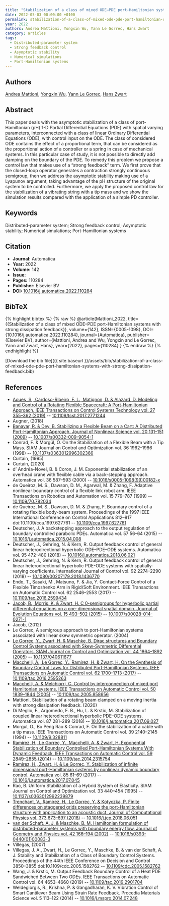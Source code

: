 ```yaml
---
title: "Stabilization of a class of mixed ODE–PDE port-Hamiltonian systems with strong dissipation feedback"
date: 2022-05-03 00:00:00 +0100
permalink: stabilization-of-a-class-of-mixed-ode-pde-port-hamiltonian-systems-with-strong-dissipation-feedback
year: 2022
authors: Andrea Mattioni, Yongxin Wu, Yann Le Gorrec, Hans Zwart
category: articles
tags:
  - Distributed-parameter system
  - Strong feedback control
  - Asymptotic stability
  - Numerical simulations
  - Port-Hamiltonian systems
---
```

 
## Authors
[Andrea Mattioni](authors/andrea-mattioni), [Yongxin Wu](authors/yongxin-wu), [Yann Le Gorrec](authors/yann-le-gorrec), [Hans Zwart](authors/hans-zwart)
 
## Abstract
This paper deals with the asymptotic stabilization of a class of port-Hamiltonian (pH) 1-D Partial Differential Equations (PDE) with spatial varying parameters, interconnected with a class of linear Ordinary Differential Equations (ODE), with control input on the ODE. The class of considered ODE contains the effect of a proportional term, that can be considered as the proportional action of a controller or a spring in case of mechanical systems. In this particular case of study, it is not possible to directly add damping on the boundary of the PDE. To remedy this problem we propose a control law that makes use of a “strong feedback” term. We first prove that the closed-loop operator generates a contraction strongly continuous semigroup, then we address the asymptotic stability making use of a Lyapunov argument, taking advantage of the pH structure of the original system to be controlled. Furthermore, we apply the proposed control law for the stabilization of a vibrating string with a tip mass and we show the simulation results compared with the application of a simple PD controller.
 
## Keywords
Distributed-parameter system; Strong feedback control; Asymptotic stability; Numerical simulations; Port-Hamiltonian systems
 
## Citation
- **Journal:** Automatica
- **Year:** 2022
- **Volume:** 142
- **Issue:** 
- **Pages:** 110284
- **Publisher:** Elsevier BV
- **DOI:** [10.1016/j.automatica.2022.110284](https://doi.org/10.1016/j.automatica.2022.110284)
 
## BibTeX
{% highlight bibtex %}
{% raw %}
@article{Mattioni_2022,
  title={{Stabilization of a class of mixed ODE–PDE port-Hamiltonian systems with strong dissipation feedback}},
  volume={142},
  ISSN={0005-1098},
  DOI={10.1016/j.automatica.2022.110284},
  journal={Automatica},
  publisher={Elsevier BV},
  author={Mattioni, Andrea and Wu, Yongxin and Le Gorrec, Yann and Zwart, Hans},
  year={2022},
  pages={110284}
}
{% endraw %}
{% endhighlight %}
 
[Download the bib file]({{ site.baseurl }}/assets/bib/stabilization-of-a-class-of-mixed-ode-pde-port-hamiltonian-systems-with-strong-dissipation-feedback.bib)
 
## References
- [Aoues, S., Cardoso-Ribeiro, F. L., Matignon, D. & Alazard, D. Modeling and Control of a Rotating Flexible Spacecraft: A Port-Hamiltonian Approach. IEEE Transactions on Control Systems Technology vol. 27 355–362 (2019)](modeling-and-control-of-a-rotating-flexible-spacecraft-a-port-hamiltonian-approach) -- [10.1109/tcst.2017.2771244](https://doi.org/10.1109/tcst.2017.2771244)
- Augner, (2018)
- [Banavar, R. & Dey, B. Stabilizing a Flexible Beam on a Cart: A Distributed Port-Hamiltonian Approach. Journal of Nonlinear Science vol. 20 131–151 (2009)](stabilizing-a-flexible-beam-on-a-cart-a-distributed-port-hamiltonian-approach) -- [10.1007/s00332-009-9054-1](https://doi.org/10.1007/s00332-009-9054-1)
- Conrad, F. & Morgül, Ö. On the Stabilization of a Flexible Beam with a Tip Mass. SIAM Journal on Control and Optimization vol. 36 1962–1986 (1998) -- [10.1137/s0363012996302366](https://doi.org/10.1137/s0363012996302366)
- Curtain, (1995)
- Curtain, (2020)
- d’ Andréa-Novel, B. & Coron, J. M. Exponential stabilization of an overhead crane with flexible cable via a back-stepping approach. Automatica vol. 36 587–593 (2000) -- [10.1016/s0005-1098(99)00182-x](https://doi.org/10.1016/s0005-1098(99)00182-x)
- de Queiroz, M. S., Dawson, D. M., Agarwal, M. & Zhang, F. Adaptive nonlinear boundary control of a flexible link robot arm. IEEE Transactions on Robotics and Automation vol. 15 779–787 (1999) -- [10.1109/70.782034](https://doi.org/10.1109/70.782034)
- de Queiroz, M. S., Dawson, D. M. & Zhang, F. Boundary control of a rotating flexible body-beam system. Proceedings of the 1997 IEEE International Conference on Control Applications 812–817 doi:10.1109/cca.1997.627761 -- [10.1109/cca.1997.627761](https://doi.org/10.1109/cca.1997.627761)
- Deutscher, J. A backstepping approach to the output regulation of boundary controlled parabolic PDEs. Automatica vol. 57 56–64 (2015) -- [10.1016/j.automatica.2015.04.008](https://doi.org/10.1016/j.automatica.2015.04.008)
- Deutscher, J., Gehring, N. & Kern, R. Output feedback control of general linear heterodirectional hyperbolic ODE–PDE–ODE systems. Automatica vol. 95 472–480 (2018) -- [10.1016/j.automatica.2018.06.021](https://doi.org/10.1016/j.automatica.2018.06.021)
- Deutscher, J., Gehring, N. & Kern, R. Output feedback control of general linear heterodirectional hyperbolic PDE-ODE systems with spatially-varying coefficients. International Journal of Control vol. 92 2274–2290 (2018) -- [10.1080/00207179.2018.1436770](https://doi.org/10.1080/00207179.2018.1436770)
- Endo, T., Sasaki, M., Matsuno, F. & Jia, Y. Contact-Force Control of a Flexible Timoshenko Arm in Rigid/Soft Environment. IEEE Transactions on Automatic Control vol. 62 2546–2553 (2017) -- [10.1109/tac.2016.2599434](https://doi.org/10.1109/tac.2016.2599434)
- [Jacob, B., Morris, K. & Zwart, H. C 0-semigroups for hyperbolic partial differential equations on a one-dimensional spatial domain. Journal of Evolution Equations vol. 15 493–502 (2015)](c-0-semigroups-for-hyperbolic-partial-differential-equations-on-a-one-dimensional-spatial-domain) -- [10.1007/s00028-014-0271-1](https://doi.org/10.1007/s00028-014-0271-1)
- Jacob, (2012)
- Le Gorrec, A semigroup approach to port-Hamiltonian systems associated with linear skew symmetric operator. (2004)
- [Le Gorrec, Y., Zwart, H. & Maschke, B. Dirac structures and Boundary Control Systems associated with Skew-Symmetric Differential Operators. SIAM Journal on Control and Optimization vol. 44 1864–1892 (2005)](dirac-structures-and-boundary-control-systems-associated-with-skew-symmetric-differential-operators) -- [10.1137/040611677](https://doi.org/10.1137/040611677)
- [Macchelli, A., Le Gorrec, Y., Ramirez, H. & Zwart, H. On the Synthesis of Boundary Control Laws for Distributed Port-Hamiltonian Systems. IEEE Transactions on Automatic Control vol. 62 1700–1713 (2017)](on-the-synthesis-of-boundary-control-laws-for-distributed-port-hamiltonian-systems) -- [10.1109/tac.2016.2595263](https://doi.org/10.1109/tac.2016.2595263)
- [Macchelli, A. & Melchiorri, C. Control by interconnection of mixed port Hamiltonian systems. IEEE Transactions on Automatic Control vol. 50 1839–1844 (2005)](control-by-interconnection-of-mixed-port-hamiltonian-systems) -- [10.1109/tac.2005.858656](https://doi.org/10.1109/tac.2005.858656)
- Mattioni, Stabilisation of a rotating beam clamped on a moving inertia with strong dissipation feedback. (2020)
- Di Meglio, F., Argomedo, F. B., Hu, L. & Krstic, M. Stabilization of coupled linear heterodirectional hyperbolic PDE–ODE systems. Automatica vol. 87 281–289 (2018) -- [10.1016/j.automatica.2017.09.027](https://doi.org/10.1016/j.automatica.2017.09.027)
- Morgul, O., Bo Peng Rao & Conrad, F. On the stabilization of a cable with a tip mass. IEEE Transactions on Automatic Control vol. 39 2140–2145 (1994) -- [10.1109/9.328811](https://doi.org/10.1109/9.328811)
- [Ramirez, H., Le Gorrec, Y., Macchelli, A. & Zwart, H. Exponential Stabilization of Boundary Controlled Port-Hamiltonian Systems With Dynamic Feedback. IEEE Transactions on Automatic Control vol. 59 2849–2855 (2014)](exponential-stabilization-of-boundary-controlled-port-hamiltonian-systems-with-dynamic-feedback) -- [10.1109/tac.2014.2315754](https://doi.org/10.1109/tac.2014.2315754)
- [Ramirez, H., Zwart, H. & Le Gorrec, Y. Stabilization of infinite dimensional port-Hamiltonian systems by nonlinear dynamic boundary control. Automatica vol. 85 61–69 (2017)](stabilization-of-infinite-dimensional-port-hamiltonian-systems-by-nonlinear-dynamic-boundary-control) -- [10.1016/j.automatica.2017.07.045](https://doi.org/10.1016/j.automatica.2017.07.045)
- Rao, B. Uniform Stabilization of a Hybrid System of Elasticity. SIAM Journal on Control and Optimization vol. 33 440–454 (1995) -- [10.1137/s0363012992239879](https://doi.org/10.1137/s0363012992239879)
- [Trenchant, V., Ramirez, H., Le Gorrec, Y. & Kotyczka, P. Finite differences on staggered grids preserving the port-Hamiltonian structure with application to an acoustic duct. Journal of Computational Physics vol. 373 673–697 (2018)](finite-differences-on-staggered-grids-preserving-the-port-hamiltonian-structure-with-application-to-an-acoustic-duct) -- [10.1016/j.jcp.2018.06.051](https://doi.org/10.1016/j.jcp.2018.06.051)
- [van der Schaft, A. J. & Maschke, B. M. Hamiltonian formulation of distributed-parameter systems with boundary energy flow. Journal of Geometry and Physics vol. 42 166–194 (2002)](hamiltonian-formulation-of-distributed-parameter-systems-with-boundary-energy-flow) -- [10.1016/s0393-0440(01)00083-3](https://doi.org/10.1016/s0393-0440(01)00083-3)
- Villegas, (2007)
- Villegas, J. A., Zwart, H., Le Gorrec, Y., Maschke, B. & van der Schaft, A. J. Stability and Stabilization of a Class of Boundary Control Systems. Proceedings of the 44th IEEE Conference on Decision and Control 3850–3855 doi:10.1109/cdc.2005.1582762 -- [10.1109/cdc.2005.1582762](https://doi.org/10.1109/cdc.2005.1582762)
- Wang, J. & Krstic, M. Output Feedback Boundary Control of a Heat PDE Sandwiched Between Two ODEs. IEEE Transactions on Automatic Control vol. 64 4653–4660 (2019) -- [10.1109/tac.2019.2901704](https://doi.org/10.1109/tac.2019.2901704)
- Weldegiorgis, R., Krishna, P. & Gangadharan, K. V. Vibration Control of Smart Cantilever Beam Using Strain Rate Feedback. Procedia Materials Science vol. 5 113–122 (2014) -- [10.1016/j.mspro.2014.07.248](https://doi.org/10.1016/j.mspro.2014.07.248)

